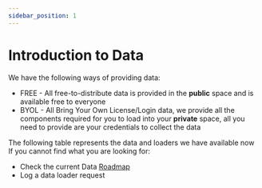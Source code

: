 ```yaml
---
sidebar_position: 1
---
```


Introduction to Data
====================

We have the following ways of providing data:
* FREE - All free-to-distribute data is provided in the **public** space and is available free to everyone
* BYOL - All Bring Your Own License/Login data, we provide all the components required for you to load into your **private** space, all you need to provide are your credentials to collect the data

The following table represents the data and loaders we have available now
If you cannot find what you are looking for:
* Check the current Data [Roadmap](RoadMap)
* Log a data loader request












